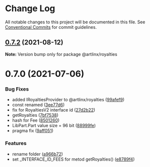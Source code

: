 # Change Log

All notable changes to this project will be documented in this file.
See [Conventional Commits](https://conventionalcommits.org) for commit guidelines.

## [0.7.2](https://github.com/artlinxcom/protocol-contracts/compare/@artlinx/royalties@0.7.0...@artlinx/royalties@0.7.2) (2021-08-12)

**Note:** Version bump only for package @artlinx/royalties





# 0.7.0 (2021-07-06)


### Bug Fixes

* added IRoyaltiesProvider to @artlinx/royalties ([99afef9](https://github.com/artlinxcom/protocol-contracts/commit/99afef9b9f17d3a9b6e93691b60533b4ae635c43))
* const renamed ([3ee77d6](https://github.com/artlinxcom/protocol-contracts/commit/3ee77d67e8ef7ab9f01dd875c1738173170ff9f8))
* fix for RoyaltiesV2 interface id ([27d2b22](https://github.com/artlinxcom/protocol-contracts/commit/27d2b22553285da55dfd427dec58e690a37d078a))
* getRoyalties ([7bf7538](https://github.com/artlinxcom/protocol-contracts/commit/7bf7538726b33bf193dbc907061cc635210ddbb1))
* hash for Fee ([8501260](https://github.com/artlinxcom/protocol-contracts/commit/85012606d14a0fee41cddcd5b800d92513791dcd))
* LibPart.Part value size = 96 bit ([88999fe](https://github.com/artlinxcom/protocol-contracts/commit/88999fee82a3f38b8fa4eaa05858d098ad724660))
* pragma fix ([9aff051](https://github.com/artlinxcom/protocol-contracts/commit/9aff0513e4b2ad7d80a9a7bb4b0a2737149046f6))


### Features

* rename folder ([a966b72](https://github.com/artlinxcom/protocol-contracts/commit/a966b729d2909a8804d4b0ef9aad20a9164c61f5))
* set _INTERFACE_ID_FEES for metod getRoyalties() ([e8789f4](https://github.com/artlinxcom/protocol-contracts/commit/e8789f4d89f2e5510c8e0614c64d6c8fcc41c0b5))
